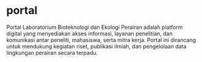 # portal
Portal Laboratorium Bioteknologi dan Ekologi Perairan adalah platform digital yang menyediakan akses informasi, layanan penelitian, dan komunikasi antar peneliti, mahasiswa, serta mitra kerja. Portal ini dirancang untuk mendukung kegiatan riset, publikasi ilmiah, dan pengelolaan data lingkungan perairan secara terpadu.

